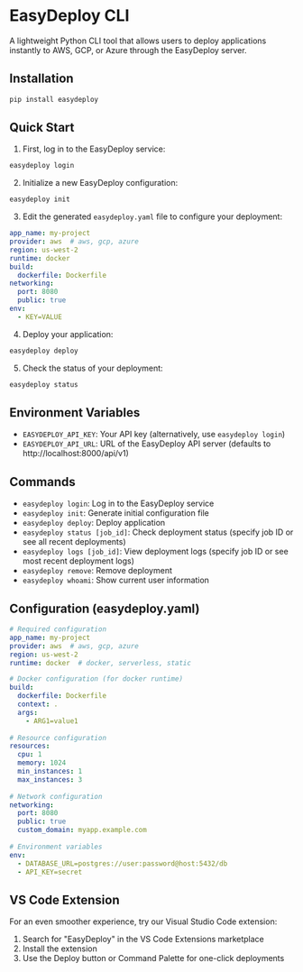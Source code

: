 # EasyDeploy CLI

A lightweight Python CLI tool that allows users to deploy applications instantly to AWS, GCP, or Azure through the EasyDeploy server.

## Installation

```bash
pip install easydeploy
```

## Quick Start

1. First, log in to the EasyDeploy service:
```bash
easydeploy login
```

2. Initialize a new EasyDeploy configuration:
```bash
easydeploy init
```

3. Edit the generated `easydeploy.yaml` file to configure your deployment:
```yaml
app_name: my-project
provider: aws  # aws, gcp, azure
region: us-west-2
runtime: docker
build:
  dockerfile: Dockerfile
networking:
  port: 8080
  public: true
env:
  - KEY=VALUE
```

4. Deploy your application:
```bash
easydeploy deploy
```

5. Check the status of your deployment:
```bash
easydeploy status
```

## Environment Variables

- `EASYDEPLOY_API_KEY`: Your API key (alternatively, use `easydeploy login`)
- `EASYDEPLOY_API_URL`: URL of the EasyDeploy API server (defaults to http://localhost:8000/api/v1)

## Commands

- `easydeploy login`: Log in to the EasyDeploy service
- `easydeploy init`: Generate initial configuration file
- `easydeploy deploy`: Deploy application
- `easydeploy status [job_id]`: Check deployment status (specify job ID or see all recent deployments)
- `easydeploy logs [job_id]`: View deployment logs (specify job ID or see most recent deployment logs)
- `easydeploy remove`: Remove deployment
- `easydeploy whoami`: Show current user information

## Configuration (easydeploy.yaml)

```yaml
# Required configuration
app_name: my-project
provider: aws  # aws, gcp, azure
region: us-west-2
runtime: docker  # docker, serverless, static

# Docker configuration (for docker runtime)
build:
  dockerfile: Dockerfile
  context: .
  args:
    - ARG1=value1
    
# Resource configuration
resources:
  cpu: 1
  memory: 1024
  min_instances: 1
  max_instances: 3
  
# Network configuration
networking:
  port: 8080
  public: true
  custom_domain: myapp.example.com
  
# Environment variables
env:
  - DATABASE_URL=postgres://user:password@host:5432/db
  - API_KEY=secret
```

## VS Code Extension

For an even smoother experience, try our Visual Studio Code extension:
1. Search for "EasyDeploy" in the VS Code Extensions marketplace
2. Install the extension
3. Use the Deploy button or Command Palette for one-click deployments 